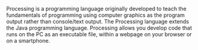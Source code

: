 Processing is a programming language originally developed to teach the fundamentals of programming using computer graphics as the program output rather than console/text output.
The Processing language extends the Java programming language.
Processing allows you develop code that runs on the PC as an executable file, within a webpage on your browser or on a smartphone.

